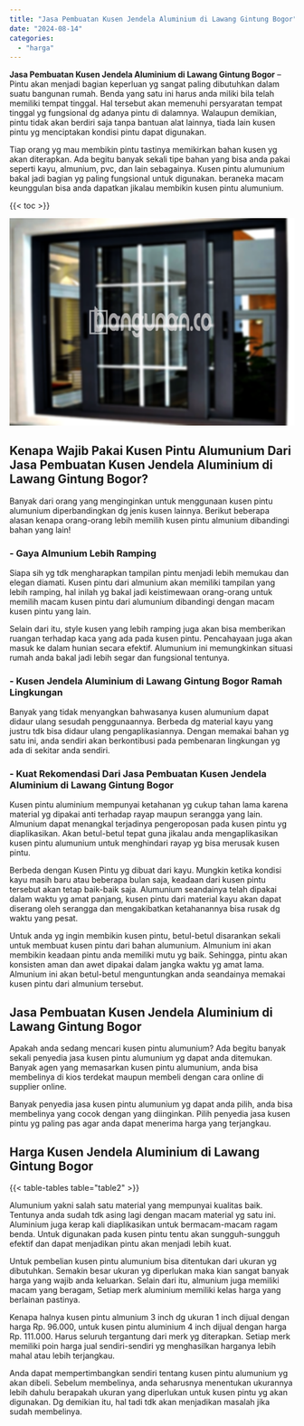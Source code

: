 ```yaml
---
title: "Jasa Pembuatan Kusen Jendela Aluminium di Lawang Gintung Bogor"
date: "2024-08-14"
categories: 
  - "harga"
---
```


**Jasa Pembuatan Kusen Jendela Aluminium di Lawang Gintung Bogor** – Pintu akan menjadi bagian keperluan yg sangat paling dibutuhkan dalam suatu bangunan rumah. Benda yang satu ini harus anda miliki bila telah memiliki tempat tinggal. Hal tersebut akan memenuhi persyaratan tempat tinggal yg fungsional dg adanya pintu di dalamnya. Walaupun demikian, pintu tidak akan berdiri saja tanpa bantuan alat lainnya, tiada lain kusen pintu yg menciptakan kondisi pintu dapat digunakan.

Tiap orang yg mau membikin pintu tastinya memikirkan bahan kusen yg akan diterapkan. Ada begitu banyak sekali tipe bahan yang bisa anda pakai seperti kayu, almunium, pvc, dan lain sebagainya. Kusen pintu alumunium bakal jadi bagian yg paling fungsional untuk digunakan. beraneka macam keunggulan bisa anda dapatkan jikalau membikin kusen pintu alumunium.

{{< toc >}}

![Jasa Pembuatan Kusen Jendela Aluminium di Lawang Gintung Bogor](/images/harga-kusen-jendela-alumunium-37.png)

## Kenapa Wajib Pakai Kusen Pintu Alumunium Dari Jasa Pembuatan Kusen Jendela Aluminium di Lawang Gintung Bogor?

Banyak dari orang yang menginginkan untuk menggunaan kusen pintu alumunium diperbandingkan dg jenis kusen lainnya. Berikut beberapa alasan kenapa orang-orang lebih memilih kusen pintu almunium dibandingi bahan yang lain!

### \- Gaya Almunium Lebih Ramping

Siapa sih yg tdk mengharapkan tampilan pintu menjadi lebih memukau dan elegan diamati. Kusen pintu dari almunium akan memiliki tampilan yang lebih ramping, hal inilah yg bakal jadi keistimewaan orang-orang untuk memilih macam kusen pintu dari alumunium dibandingi dengan macam kusen pintu yang lain.

Selain dari itu, style kusen yang lebih ramping juga akan bisa memberikan ruangan terhadap kaca yang ada pada kusen pintu. Pencahayaan juga akan masuk ke dalam hunian secara efektif. Alumunium ini memungkinkan situasi rumah anda bakal jadi lebih segar dan fungsional tentunya.

### \- Kusen Jendela Aluminium di Lawang Gintung Bogor Ramah Lingkungan

Banyak yang tidak menyangkan bahwasanya kusen alumunium dapat didaur ulang sesudah penggunaannya. Berbeda dg material kayu yang justru tdk bisa didaur ulang pengaplikasiannya. Dengan memakai bahan yg satu ini, anda sendiri akan berkontibusi pada pembenaran lingkungan yg ada di sekitar anda sendiri.

### \- Kuat Rekomendasi Dari Jasa Pembuatan Kusen Jendela Aluminium di Lawang Gintung Bogor

Kusen pintu aluminium mempunyai ketahanan yg cukup tahan lama karena material yg dipakai anti terhadap rayap maupun serangga yang lain. Almunium dapat menangkal terjadinya pengeroposan pada kusen pintu yg diaplikasikan. Akan betul-betul tepat guna jikalau anda mengaplikasikan kusen pintu alumunium untuk menghindari rayap yg bisa merusak kusen pintu.

Berbeda dengan Kusen Pintu yg dibuat dari kayu. Mungkin ketika kondisi kayu masih baru atau beberapa bulan saja, keadaan dari kusen pintu tersebut akan tetap baik-baik saja. Alumunium seandainya telah dipakai dalam waktu yg amat panjang, kusen pintu dari material kayu akan dapat diserang oleh serangga dan mengakibatkan ketahanannya bisa rusak dg waktu yang pesat.

Untuk anda yg ingin membikin kusen pintu, betul-betul disarankan sekali untuk membuat kusen pintu dari bahan alumunium. Almunium ini akan membikin keadaan pintu anda memiliki mutu yg baik. Sehingga, pintu akan konsisten aman dan awet dipakai dalam jangka waktu yg amat lama. Almunium ini akan betul-betul menguntungkan anda seandainya memakai kusen pintu dari almunium tersebut.

## Jasa Pembuatan Kusen Jendela Aluminium di Lawang Gintung Bogor

Apakah anda sedang mencari kusen pintu alumunium? Ada begitu banyak sekali penyedia jasa kusen pintu alumunium yg dapat anda ditemukan. Banyak agen yang memasarkan kusen pintu alumunium, anda bisa membelinya di kios terdekat maupun membeli dengan cara online di supplier online.

Banyak penyedia jasa kusen pintu alumunium yg dapat anda pilih, anda bisa membelinya yang cocok dengan yang diinginkan. Pilih penyedia jasa kusen pintu yg paling pas agar anda dapat menerima harga yang terjangkau.

## Harga Kusen Jendela Aluminium di Lawang Gintung Bogor

{{< table-tables table="table2" >}}

Alumunium yakni salah satu material yang mempunyai kualitas baik. Tentunya anda sudah tdk asing lagi dengan macam material yg satu ini. Aluminium juga kerap kali diaplikasikan untuk bermacam-macam ragam benda. Untuk digunakan pada kusen pintu tentu akan sungguh-sungguh efektif dan dapat menjadikan pintu akan menjadi lebih kuat.

Untuk pembelian kusen pintu alumunium bisa ditentukan dari ukuran yg dibutuhkan. Semakin besar ukuran yg diperlukan maka kian sangat banyak harga yang wajib anda keluarkan. Selain dari itu, almunium juga memiliki macam yang beragam, Setiap merk aluminium memiliki kelas harga yang berlainan pastinya.

Kenapa halnya kusen pintu almunium 3 inch dg ukuran 1 inch dijual dengan harga Rp. 96.000, untuk kusen pintu aluminium 4 inch dijual dengan harga Rp. 111.000. Harus seluruh tergantung dari merk yg diterapkan. Setiap merk memiliki poin harga jual sendiri-sendiri yg menghasilkan harganya lebih mahal atau lebih terjangkau.

Anda dapat mempertimbangkan sendiri tentang kusen pintu alumunium yg akan dibeli. Sebelum membelinya, anda seharusnya menentukan ukurannya lebih dahulu berapakah ukuran yang diperlukan untuk kusen pintu yg akan digunakan. Dg demikian itu, hal tadi tdk akan menjadikan masalah jika sudah membelinya.
